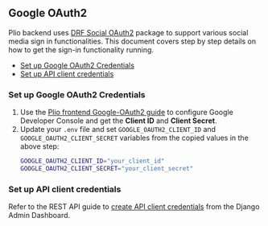 ## Google OAuth2
Plio backend uses [DRF Social OAuth2](https://github.com/RealmTeam/django-rest-framework-social-oauth2) package to support various social media sign in functionalities. This document covers step by step details on how to get the sign-in functionality running.

  - [Set up Google OAuth2 Credentials](#set-up-google-oauth2-credentials)
  - [Set up API client credentials](#set-up-api-client-credentials)

### Set up Google OAuth2 Credentials
1. Use the [Plio frontend Google-OAuth2 guide](https://github.com/avantifellows/plio-frontend/blob/master/docs/oauth/GOOGLE-OAUTH2.md#set-up-google-oauth2-credentials) to configure Google Developer Console and get the **Client ID** and **Client Secret**.
2.  Update your `.env` file and set `GOOGLE_OAUTH2_CLIENT_ID` and `GOOGLE_OAUTH2_CLIENT_SECRET` variables from the copied values in the above step:
    ```sh
    GOOGLE_OAUTH2_CLIENT_ID="your_client_id"
    GOOGLE_OAUTH2_CLIENT_SECRET="your_client_secret"
    ```

### Set up API client credentials
Refer to the REST API guide to [create API client credentials](../REST-API.md/#creating-api-credentials) from the Django Admin Dashboard.
